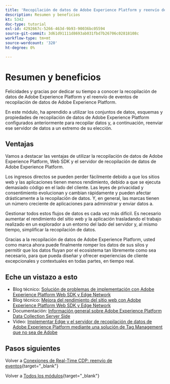 ```yaml
---
title: 'Recopilación de datos de Adobe Experience Platform y reenvío del lado del servidor en tiempo real: resumen y ventajas'
description: Resumen y beneficios
kt: 5342
doc-type: tutorial
exl-id: 4292667c-5266-463d-9b93-90036bc05594
source-git-commit: 3d61d91111d8693ab031fbd7b26706c02818108c
workflow-type: tm+mt
source-wordcount: '320'
ht-degree: 0%

---
```


# Resumen y beneficios

Felicidades y gracias por dedicar su tiempo a conocer la recopilación de datos de Adobe Experience Platform y el reenvío de eventos de recopilación de datos de Adobe Experience Platform.

En este módulo, ha aprendido a utilizar los conjuntos de datos, esquemas y propiedades de recopilación de datos de Adobe Experience Platform configurados anteriormente para recopilar datos y, a continuación, reenviar ese servidor de datos a un extremo de su elección.

## Ventajas

Vamos a destacar las ventajas de utilizar la recopilación de datos de Adobe Experience Platform, Web SDK y el servidor de recopilación de datos de Adobe Experience Platform.

Los ingresos directos se pueden perder fácilmente debido a que los sitios web y las aplicaciones tienen menos rendimiento, debido a que se ejecuta demasiado código en el lado del cliente. Las leyes de privacidad y consentimiento evolucionan y cambian rápidamente y pueden afectar drásticamente a la recopilación de datos. Y, en general, las marcas tienen un número creciente de aplicaciones para administrar y enviar datos a.

Gestionar todos estos flujos de datos es cada vez más difícil. Es necesario aumentar el rendimiento del sitio web y la aplicación trasladando el trabajo realizado en un explorador a un entorno del lado del servidor y, al mismo tiempo, simplificar la recopilación de datos.

Gracias a la recopilación de datos de Adobe Experience Platform, usted como marca ahora puede finalmente romper los datos de sus silos y permitir que los datos fluyan por el ecosistema tan libremente como sea necesario, para que pueda diseñar y ofrecer experiencias de cliente excepcionales y contextuales en todas partes, en tiempo real.

## Eche un vistazo a esto

- Blog técnico: [Solución de problemas de implementación con Adobe Experience Platform Web SDK y Edge Network](https://medium.com/adobetech/solving-implementation-pain-points-with-adobe-experience-platform-web-sdk-and-edge-network-880b635e6819)
- Blog técnico: [Mejora del rendimiento del sitio web con Adobe Experience Platform Web SDK y Edge Network](https://medium.com/adobetech/boosting-website-performance-with-adobe-experience-platform-web-sdk-and-edge-network-329fcf70fdf9)
- Documentación: [Información general sobre Adobe Experience Platform Data Collection Server Side](https://experienceleague.adobe.com/docs/experience-platform/tags/event-forwarding/overview.html?lang=en#server-side-info)
- Vídeo: [Implementar Edge y el servidor de recopilación de datos de Adobe Experience Platform mediante una solución de Tag Management que no sea de Adobe](https://video.tv.adobe.com/v/331986?quality=12&learn=on)

## Pasos siguientes

Volver a [Conexiones de Real-Time CDP: reenvío de eventos](./aep-data-collection-ssf.md){target="_blank"}

Volver a [Todos los módulos](./../../../../overview.md){target="_blank"}
